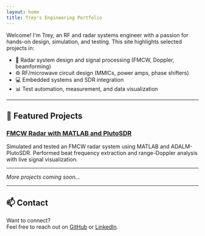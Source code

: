 ```yaml
---
layout: home
title: Trey's Engineering Portfolio
---
```


Welcome! I'm Trey, an RF and radar systems engineer with a passion for hands-on design, simulation, and testing. This site highlights selected projects in:

- 📡 Radar system design and signal processing (FMCW, Doppler, beamforming)
- ⚙️ RF/microwave circuit design (MMICs, power amps, phase shifters)
- 💻 Embedded systems and SDR integration
- 📊 Test automation, measurement, and data visualization

---

## 🔬 Featured Projects

### [FMCW Radar with MATLAB and PlutoSDR](/fmcw-radar/)
Simulated and tested an FMCW radar system using MATLAB and ADALM-PlutoSDR. Performed beat frequency extraction and range-Doppler analysis with live signal visualization.

---

*More projects coming soon...*

---

## 📫 Contact

Want to connect?  
Feel free to reach out on [GitHub](https://github.com/treylt90) or [LinkedIn](https://www.linkedin.com/in/your-link-here).

